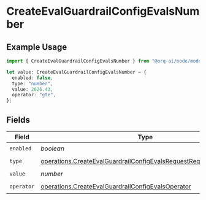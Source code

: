 # CreateEvalGuardrailConfigEvalsNumber

## Example Usage

```typescript
import { CreateEvalGuardrailConfigEvalsNumber } from "@orq-ai/node/models/operations";

let value: CreateEvalGuardrailConfigEvalsNumber = {
  enabled: false,
  type: "number",
  value: 2626.43,
  operator: "gte",
};
```

## Fields

| Field                                                                                                                                                  | Type                                                                                                                                                   | Required                                                                                                                                               | Description                                                                                                                                            |
| ------------------------------------------------------------------------------------------------------------------------------------------------------ | ------------------------------------------------------------------------------------------------------------------------------------------------------ | ------------------------------------------------------------------------------------------------------------------------------------------------------ | ------------------------------------------------------------------------------------------------------------------------------------------------------ |
| `enabled`                                                                                                                                              | *boolean*                                                                                                                                              | :heavy_check_mark:                                                                                                                                     | N/A                                                                                                                                                    |
| `type`                                                                                                                                                 | [operations.CreateEvalGuardrailConfigEvalsRequestRequestBody42Type](../../models/operations/createevalguardrailconfigevalsrequestrequestbody42type.md) | :heavy_check_mark:                                                                                                                                     | N/A                                                                                                                                                    |
| `value`                                                                                                                                                | *number*                                                                                                                                               | :heavy_check_mark:                                                                                                                                     | N/A                                                                                                                                                    |
| `operator`                                                                                                                                             | [operations.CreateEvalGuardrailConfigEvalsOperator](../../models/operations/createevalguardrailconfigevalsoperator.md)                                 | :heavy_check_mark:                                                                                                                                     | N/A                                                                                                                                                    |